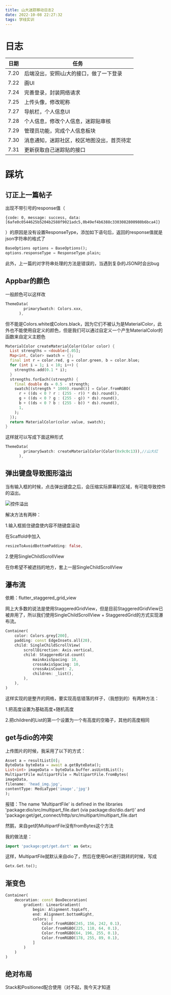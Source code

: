 ```yaml
---
title: 山大迷踪移动日志2
date: 2022-10-08 22:27:32
tags: 学线实训
---
```


# 日志

| 日期 | 任务                                       |
| ---- | ------------------------------------------ |
| 7.20 | 后端没出，安照i山大的接口，做了一下登录    |
| 7.22 | 画UI                                       |
| 7.24 | 完善登录，封装网络请求                     |
| 7.25 | 上传头像，修改昵称                         |
| 7.27 | 导航栏，个人信息UI                         |
| 7.28 | 个人信息，修改个人信息，迷踪贴审核         |
| 7.29 | 管理员功能，完成个人信息板块               |
| 7.30 | 消息通知，迷踪社区，校区地图没出，首页待定 |
| 7.31 | 更新获取自己迷踪贴的接口                   |

# 踩坑

## 订正上一篇帖子

出现不带引号的response值（

```
{code: 0, message: success, data: [6afe0c0544625b5204b2588f9021adc5,0b49ef4b6388c3303082800980b6bca4]}
```

）的原因是没有设置ResponseType，添加如下语句后，返回的response值就是json字符串的格式了

```dart
BaseOptions options = BaseOptions();
options.responseType = ResponseType.plain;
```

此外，上一篇的对字符串处理的方法是错误的，当遇到复杂的JSON时会出bug

## Appbar的颜色

一般颜色可以这样改

```dart
ThemeData(
        primarySwatch: Colors.xxx,
      ),
```

但不能是Colors.white或Colors.black，因为它们不被认为是MaterialColor，此外也不能使用自定义的颜色，但是我们可以通过自定义一个产生MaterialColor的函数来自定义主题色

```dart
MaterialColor createMaterialColor(Color color) {
  List strengths = <double>[.05];
  Map<int, Color> swatch = {};
  final int r = color.red, g = color.green, b = color.blue;
  for (int i = 1; i < 10; i++) {
    strengths.add(0.1 * i);
  }
  strengths.forEach((strength) {
    final double ds = 0.5 - strength;
    swatch[(strength * 1000).round()] = Color.fromRGBO(
      r + ((ds < 0 ? r : (255 - r)) * ds).round(),
      g + ((ds < 0 ? g : (255 - g)) * ds).round(),
      b + ((ds < 0 ? b : (255 - b)) * ds).round(),
      1,
    );
  });
  return MaterialColor(color.value, swatch);
}
```

这样就可以写成下面这种形式

```dart
ThemeData(
        primarySwatch: createMaterialColor(Color(0x9c0c13)),//山大红
      ),
```

## 弹出键盘导致图形溢出

当有输入框的时候，点击弹出键盘之后，会压缩实际屏幕的区域，有可能导致控件的溢出。

![控件溢出](/img/sdu-adventure-2/overflow.jpeg)

解决方法有两种：

1.输入框抵住键盘使内容不随键盘滚动

在Scaffold中加入

```dart
resizeToAvoidBottomPadding: false,
```

2.使用SingleChildScrollView

在你希望不被遮挡的地方，套上一层SingleChildScrollView

## 瀑布流

依赖：flutter_staggered_grid_view

网上大多数的说法是使用StaggeredGridView，但是目前StaggeredGridView已被弃用了，所以我们使用SingleChildScrollView + StaggeredGrid的方式实现瀑布流。

```dart
Container(
    color: Colors.grey[200],
    padding: const EdgeInsets.all(20),
    child: SingleChildScrollView(
        scrollDirection: Axis.vertical,
        child: StaggeredGrid.count(
            mainAxisSpacing: 10,
            crossAxisSpacing: 10,
            crossAxisCount: 2,
            children: _list(),
        ),
    ),
)
```

这样实现的是整齐的网格，要实现高低错落的样子，（我想到的）有两种方法：

1.把高度设置为基础高度+随机高度

2.把children的List的第一个设置为一个有高度的空箱子，其他的高度相同

## get与dio的冲突

上传图片的时候，我采用了以下的方式：

```dart
Asset a = resultList[0];
ByteData byteData = await a.getByteData();
List<int> imageData = byteData.buffer.asUint8List();
MultipartFile multipartFile = MultipartFile.fromBytes(
imageData,
filename: 'head_img.jpg',
contentType: MediaType('image','jpg')
);
```

报错：The name 'MultipartFile' is defined in the libraries 'package:dio/src/multipart_file.dart (via package:dio/dio.dart)' and 'package:get/get_connect/http/src/multipart/multipart_file.dart

然鹅，来自get的MultipartFile没有fromBytes这个方法

我的做法是：

```dart
import 'package:get/get.dart' as Getx;
```

这样，MultipartFile就默认来自dio了，然后在使用Get进行跳转的时候，写成

```dart
Getx.Get.to();
```

## 渐变色

```dart
Container(
    decoration: const BoxDecoration(
        gradient: LinearGradient(
            begin: Alignment.topLeft,
            end: Alignment.bottomRight,
            colors: [
                Color.fromRGBO(245, 156, 242, 0.1),
                Color.fromRGBO(225, 110, 64, 0.1),
                Color.fromRGBO(64, 196, 255, 0.1),
                Color.fromRGBO(178, 255, 89, 0.1),
            ]
        )
    )
)
```

## 绝对布局

Stack和Positioned配合使用（对不起，我今天才知道

